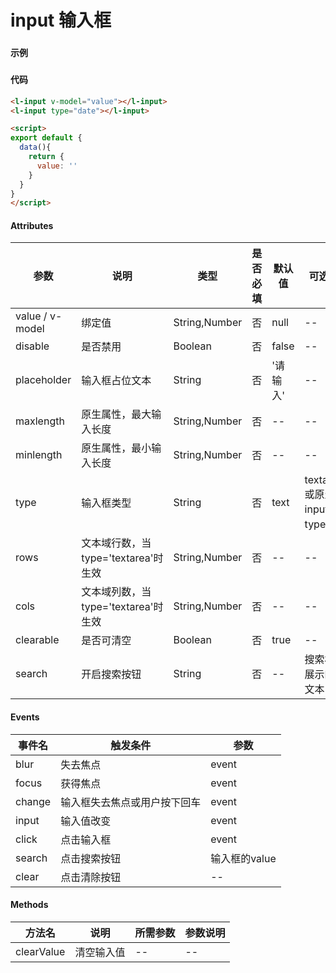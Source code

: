 # input 输入框

### 

#### 示例
###
<l-input v-model="value"></l-input>
<l-input type="date"></l-input>
<l-input type="text" search="搜索"></l-input>

<script>
export default {
  data(){
    return {
      value: ''
    }
  }
}
</script>

#### 代码
```html
<l-input v-model="value"></l-input>
<l-input type="date"></l-input>

<script>
export default {
  data(){
    return {
      value: ''
    }
  }
}
</script>
```

#### Attributes
| 参数 | 说明 | 类型 | 是否必填 | 默认值 | 可选值 |
| ---  | --- | ---  | ---      | ---   | ---   |
| value / v-model | 绑定值 | String,Number | 否 | null | -- |
| disable | 是否禁用 | Boolean | 否 | false | -- |
| placeholder | 输入框占位文本 | String | 否 | '请输入' | -- |
| maxlength | 原生属性，最大输入长度 | String,Number | 否 | -- | -- |
| minlength | 原生属性，最小输入长度 | String,Number | 否 | -- | -- |
| type | 输入框类型 | String | 否 | text | textarea或原生input的type值 |
| rows | 文本域行数，当type='textarea'时生效 | String,Number | 否 | -- | -- |
| cols | 文本域列数，当type='textarea'时生效 | String,Number | 否 | -- | -- |
| clearable | 是否可清空 | Boolean | 否 | true | -- |
| search | 开启搜索按钮 | String | 否 | -- | 搜索框展示的文本 |


#### Events
| 事件名 | 触发条件 | 参数 |
|  ---  | ---  | ---  | 
| blur | 失去焦点 | event |
| focus | 获得焦点 | event |
| change | 输入框失去焦点或用户按下回车 | event |
| input | 输入值改变 | event |
| click | 点击输入框 | event |
| search | 点击搜索按钮 | 输入框的value |
| clear | 点击清除按钮 | -- |


#### Methods
| 方法名 | 说明 | 所需参数 | 参数说明 |
|  ---  | ---  | ---  | --- |
| clearValue | 清空输入值 | --  | -- |
